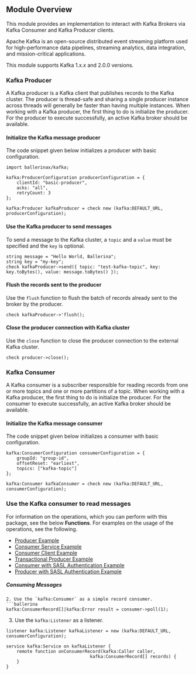 ## Module Overview

This module provides an implementation to interact with Kafka Brokers via Kafka Consumer and Kafka Producer clients.

Apache Kafka is an open-source distributed event streaming platform used for high-performance data pipelines, streaming analytics, data integration, and mission-critical applications.

This module supports Kafka 1.x.x and 2.0.0 versions.

### Kafka Producer
A Kafka producer is a Kafka client that publishes records to the Kafka cluster. The producer is thread-safe and sharing a single producer instance across threads will generally be faster than having multiple instances. When working with a Kafka producer, the first thing to do is initialize the producer.
For the producer to execute successfully, an active Kafka broker should be available.

#### Initialize the Kafka message producer
The code snippet given below initializes a producer with basic configuration.
```ballerina
import ballerinax/kafka;

kafka:ProducerConfiguration producerConfiguration = {
    clientId: "basic-producer",
    acks: "all",
    retryCount: 3
};

kafka:Producer kafkaProducer = check new (kafka:DEFAULT_URL, producerConfiguration);
```

#### Use the Kafka producer to send messages
To send a message to the Kafka cluster, a `topic` and a `value` must be specified and the `key` is optional.
```ballerina
string message = "Hello World, Ballerina";
string key = "my-key";
check kafkaProducer->send({ topic: "test-kafka-topic", key: key.toBytes(), value: message.toBytes() });
```

#### Flush the records sent to the producer
Use the `flush` function to flush the batch of records already sent to the broker by the producer.
```ballerina
check kafkaProducer->'flush();
```

[comment]: <> (#### Retrieve topic partition information of a particular topic)

[comment]: <> (Use the below code snippet to retrieve topic partition information of a topic. A `TopicPartition` is a record containing the `topic` and the index of the partition.)

[comment]: <> (```ballerina)

[comment]: <> (string topic = "kafka-topic";)

[comment]: <> (kafka:TopicPartition[] result = check producer->getTopicPartitions&#40;topic&#41;;)

[comment]: <> (```)

#### Close the producer connection with Kafka cluster
Use the `close` function to close the producer connection to the external Kafka cluster.
```ballerina
check producer->close();
```

### Kafka Consumer
A Kafka consumer is a subscriber responsible for reading records from one or more topics and one or more partitions of a topic. When working with a Kafka producer, the first thing to do is initialize the producer.
For the consumer to execute successfully, an active Kafka broker should be available.

#### Initialize the Kafka message consumer
The code snippet given below initializes a consumer with basic configuration.
```ballerina
kafka:ConsumerConfiguration consumerConfiguration = {
    groupId: "group-id",
    offsetReset: "earliest",
    topics: ["kafka-topic"]
};

kafka:Consumer kafkaConsumer = check new (kafka:DEFAULT_URL, consumerConfiguration);
```

### Use the Kafka consumer to read messages







For information on the operations, which you can perform with this package, see the below **Functions**.
For examples on the usage of the operations, see the following.
* [Producer Example](https://ballerina.io/learn/by-example/kafka-producer.html)
* [Consumer Service Example](https://ballerina.io/learn/by-example/kafka-consumer-service.html)
* [Consumer Client Example](https://ballerina.io/learn/by-example/kafka-consumer-client.html)
* [Transactional Producer Example](https://ballerina.io/learn/by-example/kafka-producer-transactional.html)
* [Consumer with SASL Authentication Example](https://ballerina.io/learn/by-example/kafka-authentication-sasl-plain-consumer.html)
* [Producer with SASL Authentication Example](https://ballerina.io/learn/by-example/kafka-authentication-sasl-plain-producer.html)


##### Consuming Messages
```
2. Use the `kafka:Consumer` as a simple record consumer.
```ballerina
kafka:ConsumerRecord[]|kafka:Error result = consumer->poll(1);
```
3. Use the `kafka:Listener` as a listener.
```ballerina
listener kafka:Listener kafkaListener = new (kafka:DEFAULT_URL, consumerConfiguration);

service kafka:Service on kafkaListener {
    remote function onConsumerRecord(kafka:Caller caller,
                                kafka:ConsumerRecord[] records) {
    }
}
```
